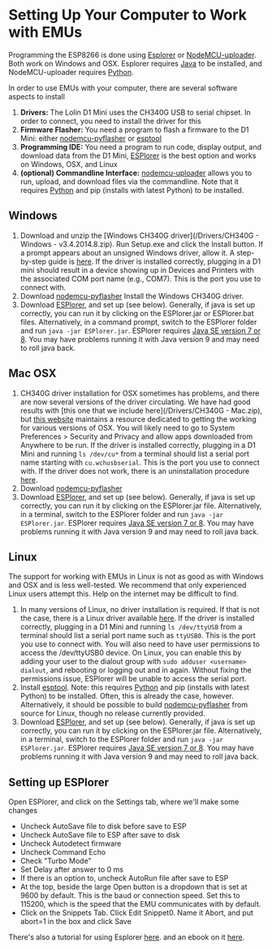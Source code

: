 # Setting Up Your Computer to Work with EMUs


Programming the ESP8266 is done using [Esplorer](http://esp8266.ru/esplorer-latest/?f=ESPlorer.zip) or [NodeMCU-uploader](https://github.com/kmpm/nodemcu-uploader).  Both work on Windows and OSX.  Esplorer requires [Java](https://www.java.com/en/download/help/download_options.xml) to be installed, and NodeMCU-uploader requires [Python](https://www.python.org/downloads/).

In order to use EMUs with your computer, there are several software aspects to install
1. **Drivers:** The Lolin D1 Mini uses the CH340G USB to serial chipset. In order to connect, you need to install the driver for this
2. **Firmware Flasher:** You need a program to flash a firmware to the D1 Mini: either [nodemcu-pyflasher](https://github.com/marcelstoer/nodemcu-pyflasher) or [esptool](https://github.com/espressif/esptool)
3. **Programming IDE:** You need a program to run code, display output, and download data from the D1 Mini, [ESPlorer](https://esp8266.ru/esplorer/) is the best option and works on Windows, OSX, and Linux
4. **(optional) Commandline Interface:** [nodemcu-uploader](https://github.com/kmpm/nodemcu-uploader) allows you to run, upload, and download files via the commandline. Note that it requires [Python](https://www.python.org/downloads/) and pip (installs with latest Python) to be installed.

## Windows

1. Download and unzip the [Windows CH340G driver](/Drivers/CH340G - Windows - v3.4.2014.8.zip). Run Setup.exe and click the Install button. If a prompt appears about an unsigned Windows driver, allow it. A step-by-step guide is [here](http://www.dnatechindia.com/ch340g-drivers-download-installation-guide.html). If the driver is installed correctly, plugging in a D1 mini should result in a device showing up in Devices and Printers with the associated COM port name (e.g., COM7). This is the port you use to connect with.
2. Download [nodemcu-pyflasher](https://github.com/marcelstoer/nodemcu-pyflasher/releases)
Install the Windows CH340G driver.
3. Download [ESPlorer](http://esp8266.ru/esplorer-latest/?f=ESPlorer.zip), and set up (see below). Generally, if java is set up correctly, you can run it by clicking on the ESPlorer.jar or ESPlorer.bat files. Alternatively, in a command prompt, switch to the ESPlorer folder and run `java -jar ESPlorer.jar`. ESPlorer requires [Java SE version 7 or 8](https://www.java.com/en/download/manual.jsp). You may have problems running it with Java version 9 and may need to roll java back. 

## Mac OSX

1. CH340G driver installation for OSX sometimes has problems, and there are now several versions of the driver circulating. We have had good results with [this one that we include here](/Drivers/CH340G - Mac.zip), but [this website](https://kig.re/2014/12/31/how-to-use-arduino-nano-mini-pro-with-CH340G-on-mac-osx-yosemite.html) maintains a resource dedicated to getting the working for various versions of OSX. You will likely need to go to System Preferences > Security and Privacy and allow apps downloaded from Anywhere to be run. If the driver is installed correctly, plugging in a D1 Mini and running `ls /dev/cu*` from a terminal should list a serial port name starting with `cu.wchusbserial`. This is the port you use to connect with.  If the driver does not work, there is an uninstallation procedure [here](https://sparks.gogo.co.nz/ch340.html).
2. Download [nodemcu-pyflasher](https://github.com/marcelstoer/nodemcu-pyflasher/releases)
3. Download [ESPlorer](http://esp8266.ru/esplorer-latest/?f=ESPlorer.zip), and set up (see below). Generally, if java is set up correctly, you can run it by clicking on the ESPlorer.jar file. Alternatively, in a terminal, switch to the ESPlorer folder and run `java -jar ESPlorer.jar`. ESPlorer requires [Java SE version 7 or 8](https://www.java.com/en/download/manual.jsp). You may have problems running it with Java version 9 and may need to roll java back. 

## Linux

The support for working with EMUs in Linux is not as good as with Windows and OSX and is less well-tested.  We recommend that only experienced Linux users attempt this.  Help on the internet may be difficult to find.

1. In many versions of Linux, no driver installation is required. If that is not the case, there is a Linux driver available [here](https://sparks.gogo.co.nz/ch340.html). If the driver is installed correctly, plugging in a D1 Mini and running `ls /dev/ttyUSB` from a terminal should list a serial port name such as `ttyUSB0`. This is the port you use to connect with. You will also need to have user permissions to access the /dev/ttyUSB0 device. On Linux, you can enable this by adding your user to the dialout group with `sudo adduser <username> dialout`, and rebooting or logging out and in again. Without fixing the permissions issue, ESPlorer will be unable to access the serial port.
2. Install [esptool](https://github.com/espressif/esptool).  Note: this requires [Python](https://www.python.org/downloads/) and pip (installs with latest Python) to be installed.  Often, this is already the case, however.  Alternatively, it should be possible to build [nodemcu-pyflasher](https://github.com/marcelstoer/nodemcu-pyflasher) from source for Linux, though no release currently provided.
3. Download [ESPlorer](http://esp8266.ru/esplorer-latest/?f=ESPlorer.zip), and set up (see below). Generally, if java is set up correctly, you can run it by clicking on the ESPlorer.jar file. Alternatively, in a terminal, switch to the ESPlorer folder and run `java -jar ESPlorer.jar`. ESPlorer requires [Java SE version 7 or 8](https://www.java.com/en/download/manual.jsp). You may have problems running it with Java version 9 and may need to roll java back. 

## Setting up ESPlorer

Open ESPlorer, and click on the Settings tab, where we'll make some changes

* Uncheck AutoSave file to disk before save to ESP
* Uncheck AutoSave file to ESP after save to disk
* Uncheck Autodetect firmware
* Uncheck Command Echo
* Check "Turbo Mode"
* Set Delay after answer to 0 ms
* If there is an option to, uncheck AutoRun file after save to ESP
* At the top, beside the large Open button is a dropdown that is set at 9600 by default.  This is the baud or connection speed.  Set this to 115200, which is the speed that the EMU communicates with by default.
* Click on the Snippets Tab.  Click Edit Snippet0.  Name it Abort, and put abort=1 in the box and click Save

There's also a tutorial for using Esplorer [here](http://www.engineersgarage.com/tutorials/getting-started-esplorer-ide). and an ebook on it [here](http://esp8266.ru/download/esp8266-doc/Getting%20Started%20with%20the%20ESPlorer%20IDE%20-%20Rui%20Santos.pdf).